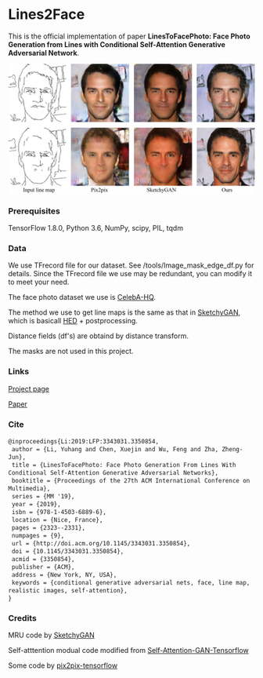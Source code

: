 # Lines2Face
This is the official implementation of paper **LinesToFacePhoto: Face Photo Generation from Lines with Conditional Self-Attention Generative Adversarial Network**. 

![teaser](images/teaser.png "teaser")

### Prerequisites
TensorFlow 1.8.0, Python 3.6, NumPy, scipy, PIL, tqdm

### Data
We use TFrecord file for our dataset. See /tools/Image_mask_edge_df.py for details. Since the TFrecord file we use may be redundant, you can modify it to meet your need.

The face photo dataset we use is [CelebA-HQ](https://github.com/tkarras/progressive_growing_of_gans).

The method we use to get line maps is the same as that in [SketchyGAN](https://github.com/wchen342/SketchyGAN), which is basicall [HED](https://github.com/s9xie/hed) + postprocessing. 

Distance fields (df's) are obtaind by distance transform.

The masks are not used in this project.

### Links 
[Project page](https://liyuhangustc.github.io/Lines2Face/)

[Paper](https://arxiv.org/abs/1910.08914)

### Cite
```
@inproceedings{Li:2019:LFP:3343031.3350854,
 author = {Li, Yuhang and Chen, Xuejin and Wu, Feng and Zha, Zheng-Jun},
 title = {LinesToFacePhoto: Face Photo Generation From Lines With Conditional Self-Attention Generative Adversarial Networks},
 booktitle = {Proceedings of the 27th ACM International Conference on Multimedia},
 series = {MM '19},
 year = {2019},
 isbn = {978-1-4503-6889-6},
 location = {Nice, France},
 pages = {2323--2331},
 numpages = {9},
 url = {http://doi.acm.org/10.1145/3343031.3350854},
 doi = {10.1145/3343031.3350854},
 acmid = {3350854},
 publisher = {ACM},
 address = {New York, NY, USA},
 keywords = {conditional generative adversarial nets, face, line map, realistic images, self-attention},
} 
```

### Credits
MRU code by [SketchyGAN](https://github.com/wchen342/SketchyGAN)

Self-atttention modual code modified from [Self-Attention-GAN-Tensorflow](https://github.com/taki0112/Self-Attention-GAN-Tensorflow)

Some code by [pix2pix-tensorflow](https://github.com/affinelayer/pix2pix-tensorflow)
